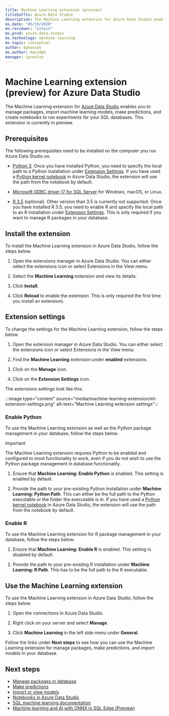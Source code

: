 ```yaml
---
title: Machine Learning extension (preview)
titleSuffix: Azure Data Studio
description: The Machine Learning extension for Azure Data Studio enables you to manage packages, import machine learning models, make predictions, and create notebooks to run experiments for your SQL databases.
ms.date: "05/19/2020"
ms.reviewer: "sstein"
ms.prod: azure-data-studio
ms.technology: machine-learning
ms.topic: conceptual
author: dphansen
ms.author: davidph
manager: cgronlun
---
```

# Machine Learning extension (preview) for Azure Data Studio

The Machine Learning extension for [Azure Data Studio](what-is.md) enables you to manage packages, import machine learning models, make predictions, and create notebooks to run experiments for your SQL databases. This extension is currently in preview.

## Prerequisites

The following prerequisites need to be installed on the computer you run Azure Data Studio on.

- [Python 3](https://www.python.org/downloads/). Once you have installed Python, you need to specify the local path to a Python installation under [Extension Settings](#settings). If you have used a [Python kernel notebook](notebooks-tutorial-python-kernel.md) in Azure Data Studio, the extension will use the path from the notebook by default.

- [Microsoft ODBC driver 17 for SQL Server](../connect/odbc/download-odbc-driver-for-sql-server.md) for Windows, macOS, or Linux.

- [R 3.5](https://www.r-project.org/) (optional). Other version than 3.5 is currently not supported. Once you have installed R 3.5, you need to enable R and specify the local path to an R installation under [Extension Settings](#settings). This is only required if you want to manage R packages in your database.

## Install the extension

To install the Machine Learning extension in Azure Data Studio, follow the steps below.

1. Open the extensions manager in Azure Data Studio. You can either select the extensions icon or select Extensions in the View menu.

1. Select the **Machine Learning** extension and view its details.

1. Click **Install**.

1. Click **Reload** to enable the extension. This is only required the first time you install an extension).

<a name="settings"></a>

## Extension settings

To change the settings for the Machine Learning extension, follow the steps below.

1. Open the extension manager in Azure Data Studio. You can either select the extensions icon or select Extensions in the View menu.

1. Find the **Machine Learning** extension under **enabled** extensions.

1. Click on the **Manage** icon.

1. Click on the **Extension Settings** icon.

The extensions settings look like this:

:::image type="content" source="media/machine-learning-extension/ml-extension-settings.png" alt-text="Machine Learning extension settings":::

### Enable Python

To use the Machine Learning extension as well as the Python package management in your database, follow the steps below.

> [!IMPORTANT]
> The Machine Learning extension requires Python to be enabled and configured to most functionality to work, even if you do not wish to use the Python package management in database functionality.

1. Ensure that **Machine Learning: Enable Python** is enabled. This setting is enabled by default.

1. Provide the path to your pre-existing Python installation under **Machine Learning: Python Path**. This can either be the full path to the Python executable or the folder the executable is in. If you have used a [Python kernel notebook](notebooks-tutorial-python-kernel.md) in Azure Data Studio, the extension will use the path from the notebook by default.

### Enable R

To use the Machine Learning extension for R package management in your database, follow the steps below.

1. Ensure that **Machine Learning: Enable R** is enabled. This setting is disabled by default.

1. Provide the path to your pre-existing R installation under **Machine Learning: R Path**. This has to be the full path to the R executable. 

## Use the Machine Learning extension

To use the Machine Learning extension in Azure Data Studio, follow the steps below.

1. Open the connections in Azure Data Studio.

1. Right click on your server and select **Manage**.

1. Click **Machine Learning** in the left side menu under **General**.

Follow the links under **Next steps** to see how you can use the Machine Learning extension for manage packages, make predictions, and import models in your database.

## Next steps

- [Manage packages in database](machine-learning-extension-manage-packages.md)
- [Make predictions](machine-learning-extension-predictions.md)
- [Import or view models](machine-learning-extension-import-view-models.md)
- [Notebooks in Azure Data Studio](notebooks-guidance.md)
- [SQL machine learning documentation](../machine-learning/index.yml)
- [Machine learning and AI with ONNX in SQL Edge (Preview)](/azure/azure-sql-edge/onnx-overview)
